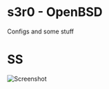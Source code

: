    s3r0 - OpenBSD
===========
Configs and some stuff

   SS
===========
![Screenshot](http://i.imgur.com/KsQ7BaD.png "screenshot")
